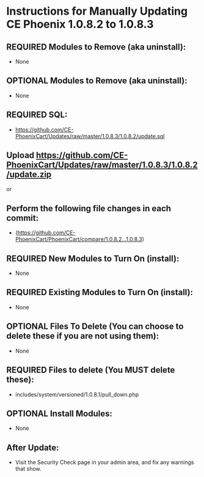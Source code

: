 # Instructions for Manually Updating CE Phoenix 1.0.8.2 to 1.0.8.3
## REQUIRED Modules to Remove (aka uninstall):
* None

## OPTIONAL  Modules to Remove (aka uninstall):
* None

## REQUIRED SQL:
* https://github.com/CE-PhoenixCart/Updates/raw/master/1.0.8.3/1.0.8.2/update.sql

## Upload https://github.com/CE-PhoenixCart/Updates/raw/master/1.0.8.3/1.0.8.2/update.zip
or
## Perform the following file changes in each commit:
* (https://github.com/CE-PhoenixCart/PhoenixCart/compare/1.0.8.2...1.0.8.3)

## REQUIRED New Modules to Turn On (install):
* None

## REQUIRED Existing Modules to Turn On (install):
* None

## OPTIONAL Files To Delete (You can choose to delete these if you are not using them):
* None

## REQUIRED Files to delete (You MUST delete these):
* includes/system/versioned/1.0.8.1/pull_down.php

## OPTIONAL Install Modules:
* None

## After Update:
* Visit the Security Check page in your admin area, and fix any warnings that show.  

